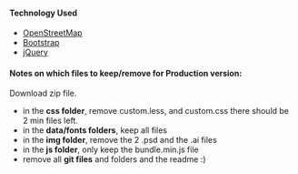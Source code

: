 
#### Technology Used

- [OpenStreetMap](http://www.openstreetmap.org/)
- [Bootstrap](http://getbootstrap.com/)
- [jQuery](http://jquery.com/)


#### Notes on which files to keep/remove for Production version:

Download zip file.
- in the **css folder**, remove custom.less, and custom.css there should be 2 min files left.
- in the **data/fonts folders**, keep all files
- in the **img folder**, remove the 2 .psd and the .ai files
- in the **js folder**, only keep the bundle.min.js file
- remove all **git files** and folders and the readme :)
